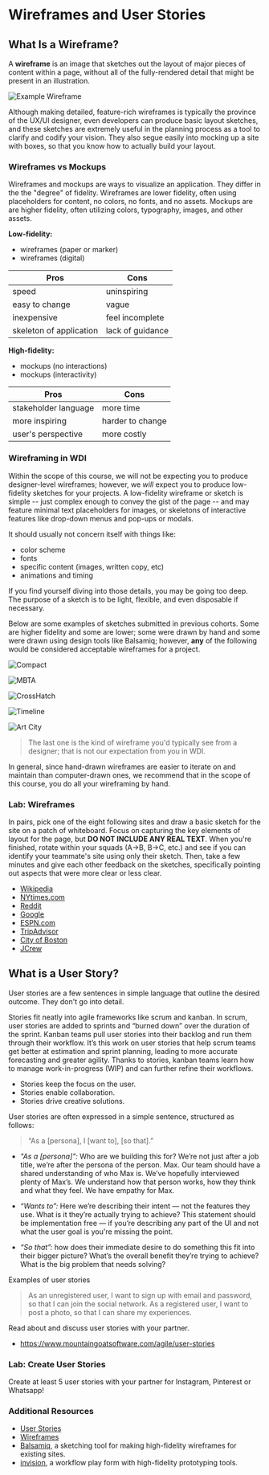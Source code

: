 # Wireframes and User Stories

## What Is a Wireframe?

A **wireframe** is an image that sketches out the layout of major pieces of
content within a page, without all of the fully-rendered detail that might be
present in an illustration.

![Example Wireframe](https://git.generalassemb.ly/ga-wdi-boston/project-planning-wireframes/blob/master/images/220px-Profilewireframe.png)

Although making detailed, feature-rich wireframes is typically the province of
the UX/UI designer, even developers can produce basic layout sketches, and these
sketches are extremely useful in the planning process as a tool to clarify and
codify your vision. They also segue easily into mocking up a site with boxes, so
that you know how to actually build your layout.

### Wireframes vs Mockups

Wireframes and mockups are  ways to visualize an application.  They differ in
the the "degree" of fidelity.  Wireframes are lower fidelity, often using
placeholders for content, no colors, no fonts, and no assets.  Mockups are are
higher fidelity, often utilizing colors, typography, images, and other assets.

**Low-fidelity:**

- wireframes (paper or marker)
- wireframes (digital)

| Pros  |  Cons  |
| ------|----|
| speed | uninspiring |
| easy to change | vague |
| inexpensive | feel incomplete |
| skeleton of application | lack of guidance |

**High-fidelity:**

- mockups (no interactions)
- mockups (interactivity)

| Pros  |  Cons  |
| ------|----|
| stakeholder language | more time |
| more inspiring | harder to change  |
| user's perspective | more costly |

### Wireframing in WDI

Within the scope of this course, we will not be expecting you to produce
designer-level wireframes; however, we _will_ expect you to produce low-fidelity
sketches for your projects. A low-fidelity wireframe or sketch is simple -- just
complex enough to convey the gist of the page -- and may feature minimal text
placeholders for images, or skeletons of interactive features like drop-down
menus and pop-ups or modals.

It should usually not concern itself with things like:

- color scheme
- fonts
- specific content (images, written copy, etc)
- animations and timing

If you find yourself diving into those details, you may be going too deep. The
purpose of a sketch is to be light, flexible, and even disposable if necessary.

Below are some examples of sketches submitted in previous cohorts. Some are
higher fidelity and some are lower; some were drawn by hand and some were drawn
using design tools like Balsamiq; however, **any** of the following would be
considered acceptable wireframes for a project.

![Compact](https://git.generalassemb.ly/ga-wdi-boston/project-planning-wireframes/blob/master/images/compact.png?raw=true)

![MBTA](https://git.generalassemb.ly/ga-wdi-boston/project-planning-wireframes/blob/master/images/mbta.png?raw=true)

![CrossHatch](https://git.generalassemb.ly/ga-wdi-boston/project-planning-wireframes/blob/master/images/crosshatch.jpg?raw=true)

![Timeline](https://git.generalassemb.ly/ga-wdi-boston/project-planning-wireframes/blob/master/images/timeline.png?raw=true)

![Art City](https://docs.google.com/viewer?url=https://github.com/breduffy/ArtCity_app/blob/master/z_Mockups/Project%202_Art_City_Mockups.pdf)

> The last one is the kind of wireframe you'd typically see from a designer;
that is not our expectation from you in WDI.

In general, since hand-drawn wireframes are easier to iterate on and maintain
than computer-drawn ones, we recommend that in the scope of this course, you do
all your wireframing by hand.

### Lab: Wireframes

In pairs, pick one of the eight following sites and draw a basic sketch for
the site on a patch of whiteboard. Focus on capturing the key elements of layout
for the page, but **DO NOT INCLUDE ANY REAL TEXT**. When you're finished, rotate
within your squads (A->B, B->C, etc.) and see if you can identify your
teammate's site using only their sketch. Then, take a few minutes and give each
other feedback on the sketches, specifically pointing out aspects that were more
clear or less clear.

- [Wikipedia](https://en.wikipedia.org/)
- [NYtimes.com](http://www.nytimes.com/)
- [Reddit](https://www.reddit.com/)
- [Google](https://www.google.com/)
- [ESPN.com](http://espn.go.com/)
- [TripAdvisor](http://www.tripadvisor.com/)
- [City of Boston](http://www.cityofboston.gov/)
- [JCrew](https://www.jcrew.com/)

## What is a User Story?

User stories are a few sentences in simple language that outline the desired outcome. They don't go into detail. 

Stories fit neatly into agile frameworks like scrum and kanban. In scrum, user stories are added to sprints and “burned down” over the duration of the sprint. Kanban teams pull user stories into their backlog and run them through their workflow. It’s this work on user stories that help scrum teams get better at estimation and sprint planning, leading to more accurate forecasting and greater agility. Thanks to stories, kanban teams learn how to manage work-in-progress (WIP) and can further refine their workflows.

- Stories keep the focus on the user. 
- Stories enable collaboration.
- Stories drive creative solutions.

User stories are often expressed in a simple sentence, structured as follows:
> “As a [persona], I [want to], [so that].”

- *"As a [persona]":* Who are we building this for? We’re not just after a job title, we’re after the persona of the person. Max. Our team should have a shared understanding of who Max is. We’ve hopefully interviewed plenty of Max’s. We understand how that person works, how they think and what they feel. We have empathy for Max.

- *“Wants to”:* Here we’re describing their intent — not the features they use. What is it they’re actually trying to achieve? This statement should be implementation free — if you’re describing any part of the UI and not what the user goal is you're missing the point.

- *“So that”:* how does their immediate desire to do something this fit into their bigger picture? What’s the overall benefit they’re trying to achieve? What is the big problem that needs solving?

Examples of user stories
>As an unregistered user, I want to sign up with email and password, so that I can join the social network.
>As a registered user, I want to post a photo, so that I can share my experiences.

Read about and discuss user stories with your partner.
- https://www.mountaingoatsoftware.com/agile/user-stories

### Lab: Create User Stories

Create at least 5 user stories with your partner for Instagram, Pinterest or Whatsapp!

### Additional Resources

- [User Stories](https://www.atlassian.com/agile/project-management/user-stories)
- [Wireframes](https://www.experienceux.co.uk/faqs/what-is-wireframing/)
- [Balsamiq](https://balsamiq.com/), a sketching tool for making high-fidelity
  wireframes
  for existing sites.
- [invision](https://www.invisionapp.com/), a workflow play form with
  high-fidelity prototyping tools.